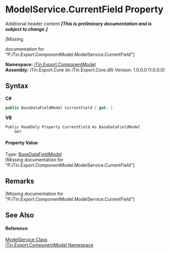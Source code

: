 # ModelService.CurrentField Property 
Additional header content _**\[This is preliminary documentation and is subject to change.\]**_

\[Missing <summary> documentation for "P:iTin.Export.ComponentModel.ModelService.CurrentField"\]

**Namespace:**&nbsp;<a href="55171ca4-890c-0ab2-e812-efe82bc0b686">iTin.Export.ComponentModel</a><br />**Assembly:**&nbsp;iTin.Export.Core (in iTin.Export.Core.dll) Version: 1.0.0.0 (1.0.0.0)

## Syntax

**C#**<br />
``` C#
public BaseDataFieldModel CurrentField { get; }
```

**VB**<br />
``` VB
Public ReadOnly Property CurrentField As BaseDataFieldModel
	Get
```


#### Property Value
Type: <a href="8fa48ff7-1da1-90fc-d579-d2d214806b70">BaseDataFieldModel</a><br />\[Missing <value> documentation for "P:iTin.Export.ComponentModel.ModelService.CurrentField"\]

## Remarks
\[Missing <remarks> documentation for "P:iTin.Export.ComponentModel.ModelService.CurrentField"\]

## See Also


#### Reference
<a href="f213397c-98d2-e1a7-3dad-4b15918fbe84">ModelService Class</a><br /><a href="55171ca4-890c-0ab2-e812-efe82bc0b686">iTin.Export.ComponentModel Namespace</a><br />